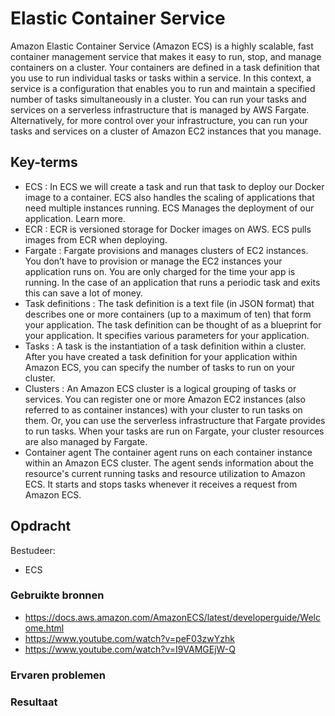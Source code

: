 # Elastic Container Service
Amazon Elastic Container Service (Amazon ECS) is a highly scalable, fast container management service that makes it easy to run, stop, and manage containers on a cluster. Your containers are defined in a task definition that you use to run individual tasks or tasks within a service. In this context, a service is a configuration that enables you to run and maintain a specified number of tasks simultaneously in a cluster. You can run your tasks and services on a serverless infrastructure that is managed by AWS Fargate. Alternatively, for more control over your infrastructure, you can run your tasks and services on a cluster of Amazon EC2 instances that you manage.

## Key-terms
- ECS : 
 In ECS we will create a task and run that task to deploy our Docker image to a container. ECS also handles the scaling of applications that need multiple instances running. ECS Manages the deployment of our application. Learn more.
- ECR : 
ECR is versioned storage for Docker images on AWS. ECS pulls images from ECR when deploying. 
- Fargate : 
Fargate provisions and manages clusters of EC2 instances.
You don’t have to provision or manage the EC2 instances your application runs on.
You are only charged for the time your app is running. In the case of an application that runs a periodic task and exits this can save a lot of money.
- Task definitions : 
 The task definition is a text file (in JSON format) that describes one or more containers (up to a maximum of ten) that form your application. The task definition can be thought of as a blueprint for your application. It specifies various parameters for your application. 
 - Tasks : 
A task is the instantiation of a task definition within a cluster. After you have created a task definition for your application within Amazon ECS, you can specify the number of tasks to run on your cluster.
- Clusters : 
An Amazon ECS cluster is a logical grouping of tasks or services. You can register one or more Amazon EC2 instances (also referred to as container instances) with your cluster to run tasks on them. Or, you can use the serverless infrastructure that Fargate provides to run tasks. When your tasks are run on Fargate, your cluster resources are also managed by Fargate.
- Container agent
The container agent runs on each container instance within an Amazon ECS cluster. The agent sends information about the resource's current running tasks and resource utilization to Amazon ECS. It starts and stops tasks whenever it receives a request from Amazon ECS.
## Opdracht
Bestudeer:

- ECS
### Gebruikte bronnen
- https://docs.aws.amazon.com/AmazonECS/latest/developerguide/Welcome.html
- https://www.youtube.com/watch?v=peF03zwYzhk
- https://www.youtube.com/watch?v=I9VAMGEjW-Q

### Ervaren problemen

### Resultaat
